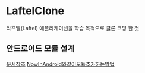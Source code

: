 # LaftelClone
라프텔(Laftel) 애플리케이션을 학습 목적으로 클론 코딩 한 것

## 안드로이드 모듈 설계

[문서참조](./doc/안드로이드모듈설계.md)
[NowInAndroid와같이모듈추가하는방법](./doc/NowInAndroid처럼%20모듈을%20추가하려면.md)